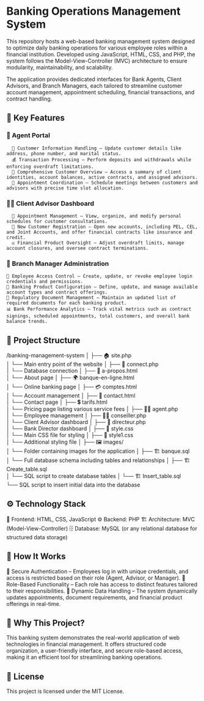 # Banking Operations Management System

This repository hosts a web-based banking management system designed to optimize daily banking operations for various employee roles within a financial institution. Developed using JavaScript, HTML, CSS, and PHP, the system follows the Model-View-Controller (MVC) architecture to ensure modularity, maintainability, and scalability.

The application provides dedicated interfaces for Bank Agents, Client Advisors, and Branch Managers, each tailored to streamline customer account management, appointment scheduling, financial transactions, and contract handling.

## 🌟 Key Features
  ### 🏦 Agent Portal
      👤 Customer Information Handling – Update customer details like address, phone number, and marital status.
      💰 Transaction Processing – Perform deposits and withdrawals while enforcing overdraft limitations.
      📄 Comprehensive Customer Overview – Access a summary of client identities, account balances, active contracts, and assigned advisors.
      📅 Appointment Coordination – Schedule meetings between customers and advisors with precise time slot allocation.
  ### 👨‍💼 Client Advisor Dashboard
      📆 Appointment Management – View, organize, and modify personal schedules for customer consultations.
      🏦 New Customer Registration – Open new accounts, including PEL, CEL, and Joint Accounts, and offer financial contracts like insurance and credit.
      ⚖️ Financial Product Oversight – Adjust overdraft limits, manage account closures, and oversee contract terminations.
  ### 🏢 Branch Manager Administration
    🔑 Employee Access Control – Create, update, or revoke employee login credentials and permissions.
    📜 Banking Product Configuration – Define, update, and manage available account types and contract offerings.
    📝 Regulatory Document Management – Maintain an updated list of required documents for each banking product.
    📊 Bank Performance Analytics – Track vital metrics such as contract signings, scheduled appointments, total customers, and overall bank balance trends.

## 📂 Project Structure

/banking-management-system
│
├── 🏠 site.php                
│   └── Main entry point of the website
│
├── 🔌 connect.php             
│   └── Database connection
│
├── 📜 a-propos.html           
│   └── About page
│
├── 🌍 banque-en-ligne.html    
│   └── Online banking page
│
├── 💳 comptes.html            
│   └── Account management
│
├── 📧 contact.html            
│   └── Contact page
│
├── 💲 tarifs.html             
│   └── Pricing page listing various service fees
│
├── 👨‍💻 agent.php              
│   └── Employee management
│
├── 👨‍⚖️ conseiller.php         
│   └── Client Advisor dashboard
│
├── 🏦 directeur.php           
│   └── Bank Director dashboard
│
├── 🎨 style.css               
│   └── Main CSS file for styling
│
├── 🎨 style1.css              
│   └── Additional styling file
│
├── 🖼️ images/                 
│   └── Folder containing images for the application
│
├── 🏗️ banque.sql              
│   └── Full database schema including tables and relationships
│
├── 🏗️ Create_table.sql        
│   └── SQL script to create database tables
│
└── 🏗️ Insert_table.sql        
    └── SQL script to insert initial data into the database


## ⚙️ Technology Stack
  🎨 Frontend: HTML, CSS, JavaScript
  ⚙️ Backend: PHP
  🏗️ Architecture: MVC (Model-View-Controller)
  🗄️ Database: MySQL (or any relational database for structured data storage)


## 🔑 How It Works
  🔐 Secure Authentication – Employees log in with unique credentials, and access is restricted based on their role (Agent, Advisor, or Manager).
  🚀 Role-Based Functionality – Each role has access to distinct features tailored to their responsibilities.
  📡 Dynamic Data Handling – The system dynamically updates appointments, document requirements, and financial product offerings in real-time.

## 🎯 Why This Project?
This banking system demonstrates the real-world application of web technologies in financial management. It offers structured code organization, a user-friendly interface, and secure role-based access, making it an efficient tool for streamlining banking operations.

## 📜 License
This project is licensed under the MIT License.

